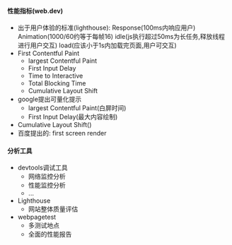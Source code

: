 #### 性能指标(web.dev)
- 出于用户体验的标准(lighthouse): Response(100ms内响应用户) Animation(1000/60约等于每帧16) idle(js执行超过50ms为长任务,释放线程进行用户交互) load(应该小于1s内加载完页面,用户可交互)
- First Contentful Paint
   - largest Contentful Paint
   - First Input Delay
   - Time to Interactive
   - Total Blocking Time
   - Cumulative Layout Shift
 - google提出可量化提示
    - largest Contentful Paint(白屏时间)
    - First Input Delay(最大内容绘制)
 - Cumulative Layout Shift()
 - 百度提出的: first screen render
#### 分析工具
- devtools调试工具
  - 网络监控分析
  - 性能监控分析
  - ...
- Lighthouse
  - 网站整体质量评估
- webpagetest
  - 多测试地点
  - 全面的性能报告
